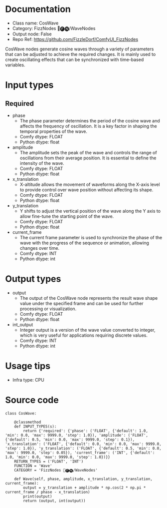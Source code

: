 # Documentation
- Class name: CosWave
- Category: FizzNodes 📅🅕🅝/WaveNodes
- Output node: False
- Repo Ref: https://github.com/FizzleDorf/ComfyUI_FizzNodes

CosWave nodes generate cosine waves through a variety of parameters that can be adjusted to achieve the required changes. It is mainly used to create oscillating effects that can be synchronized with time-based variables.

# Input types
## Required
- phase
    - The phase parameter determines the period of the cosine wave and affects the frequency of oscillation. It is a key factor in shaping the temporal properties of the wave.
    - Comfy dtype: FLOAT
    - Python dtype: float
- amplitude
    - The amplitude sets the peak of the wave and controls the range of oscillations from their average position. It is essential to define the intensity of the wave.
    - Comfy dtype: FLOAT
    - Python dtype: float
- x_translation
    - X-altitude allows the movement of waveforms along the X-axis level to provide control over wave position without affecting its shape.
    - Comfy dtype: FLOAT
    - Python dtype: float
- y_translation
    - Y shifts to adjust the vertical position of the wave along the Y axis to allow fine-tune the starting point of the wave.
    - Comfy dtype: FLOAT
    - Python dtype: float
- current_frame
    - The current frame parameter is used to synchronize the phase of the wave with the progress of the sequence or animation, allowing changes over time.
    - Comfy dtype: INT
    - Python dtype: int

# Output types
- output
    - The output of the CosWave node represents the result wave shape value under the specified frame and can be used for further processing or visualization.
    - Comfy dtype: FLOAT
    - Python dtype: float
- int_output
    - Integer output is a version of the wave value converted to integer, which is very useful for applications requiring discrete values.
    - Comfy dtype: INT
    - Python dtype: int

# Usage tips
- Infra type: CPU

# Source code
```
class CosWave:

    @classmethod
    def INPUT_TYPES(s):
        return {'required': {'phase': ('FLOAT', {'default': 1.0, 'min': 0.0, 'max': 9999.0, 'step': 1.0}), 'amplitude': ('FLOAT', {'default': 0.5, 'min': 0.0, 'max': 9999.0, 'step': 0.1}), 'x_translation': ('FLOAT', {'default': 0.0, 'min': 0.0, 'max': 9999.0, 'step': 1.0}), 'y_translation': ('FLOAT', {'default': 0.5, 'min': 0.0, 'max': 9999.0, 'step': 0.05}), 'current_frame': ('INT', {'default': 1.0, 'min': 0.0, 'max': 9999.0, 'step': 1.0})}}
    RETURN_TYPES = ('FLOAT', 'INT')
    FUNCTION = 'Wave'
    CATEGORY = 'FizzNodes 📅🅕🅝/WaveNodes'

    def Wave(self, phase, amplitude, x_translation, y_translation, current_frame):
        output = y_translation + amplitude * np.cos(2 * np.pi * current_frame / phase - x_translation)
        print(output)
        return (output, int(output))
```